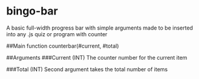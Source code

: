 # bingo-bar
A basic full-width progress bar with simple arguments made to be inserted into any .js quiz or program with counter

##Main function
counterbar(#current, #total)

##Arguments
###Current (INT)
The counter number for the current item

###Total (INT)
Second argument takes the total number of items
